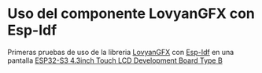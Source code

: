 # Uso del componente LovyanGFX con Esp-Idf 

Primeras pruebas de uso de la libreria [LovyanGFX](https://github.com/lovyan03/LovyanGFX) con [Esp-Idf](https://docs.espressif.com/projects/esp-idf/en/stable/esp32/index.html) en una pantalla [ESP32-S3 4.3inch Touch LCD Development Board Type B](https://www.waveshare.com/esp32-s3-touch-lcd-4.3b.htm)

